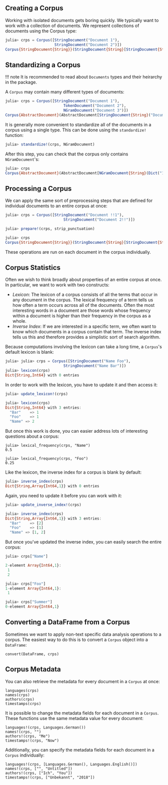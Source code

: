 ## Creating a Corpus

Working with isolated documents gets boring quickly. We typically want to
work with a collection of documents. We represent collections of documents
using the Corpus type:

```julia
julia> crps = Corpus([StringDocument("Document 1"),
                      StringDocument("Document 2")])
Corpus{StringDocument{String}}(StringDocument{String}[StringDocument{String}("Document 1", DocumentMetadata(English(), "Unnamed Document", "Unknown Author", "Unknown Time")), StringDocument{String}("Document 2", DocumentMetadata(English(), "Unnamed Document", "Unknown Author", "Unknown Time"))], 0, Dict{String,Int64}(), Dict{String,Array{Int64,1}}(), TextHashFunction(hash, 100))
```

## Standardizing a Corpus

!!! note
    It is recommended to read about `Documents` types and their heirarchy in the package.

A `Corpus` may contain many different types of documents:

```julia
julia> crps = Corpus([StringDocument("Document 1"),
                          TokenDocument("Document 2"),
                          NGramDocument("Document 3")])
Corpus{AbstractDocument}(AbstractDocument[StringDocument{String}("Document 1", DocumentMetadata(English(), "Unnamed Document", "Unknown Author", "Unknown Time")), TokenDocument{String}(["Document", "2"], DocumentMetadata(English(), "Unnamed Document", "Unknown Author", "Unknown Time")), NGramDocument{String}(Dict("Document"=>1,"3"=>1), 1, DocumentMetadata(English(), "Unnamed Document", "Unknown Author", "Unknown Time"))], 0, Dict{String,Int64}(), Dict{String,Array{Int64,1}}(), TextHashFunction(hash, 100))
```
It is generally more convenient to standardize all of the documents in a
corpus using a single type. This can be done using the `standardize!`
function:

```julia
julia> standardize!(crps, NGramDocument)
```

After this step, you can check that the corpus only contains `NGramDocument`'s:

```julia
julia> crps
Corpus{AbstractDocument}(AbstractDocument[NGramDocument{String}(Dict("1"=>1,"Document"=>1), 1, DocumentMetadata(English(), "Unnamed Document", "Unknown Author", "Unknown Time")), NGramDocument{String}(Dict("2"=>1,"Document"=>1), 1, DocumentMetadata(English(), "Unnamed Document", "Unknown Author", "Unknown Time")), NGramDocument{String}(Dict("Document"=>1,"3"=>1), 1, DocumentMetadata(English(), "Unnamed Document", "Unknown Author", "Unknown Time"))], 0, Dict{String,Int64}(), Dict{String,Array{Int64,1}}(), TextHashFunction(hash, 100))
```

## Processing a Corpus

We can apply the same sort of preprocessing steps that are defined for
individual documents to an entire corpus at once:

```julia
julia> crps = Corpus([StringDocument("Document !!1"),
                          StringDocument("Document 2!!")])

julia> prepare!(crps, strip_punctuation)

julia> crps
Corpus{StringDocument{String}}(StringDocument{String}[StringDocument{String}("Document  ", DocumentMetadata(English(), "Unnamed Document", "Unknown Author", "Unknown Time")), StringDocument{String}("Document  ", DocumentMetadata(English(), "Unnamed Document", "Unknown Author", "Unknown Time"))], 0, Dict{String,Int64}(), Dict{String,Array{Int64,1}}(), TextHashFunction(hash, 100))
```

These operations are run on each document in the corpus individually.

## Corpus Statistics

Often we wish to think broadly about properties of an entire corpus at once.
In particular, we want to work with two constructs:

* _Lexicon_: The lexicon of a corpus consists of all the terms that occur in any document in the corpus. The lexical frequency of a term tells us how often a term occurs across all of the documents. Often the most interesting words in a document are those words whose frequency within a document is higher than their frequency in the corpus as a whole.
* _Inverse Index_: If we are interested in a specific term, we often want to know which documents in a corpus contain that term. The inverse index tells us this and therefore provides a simplistic sort of search algorithm.

Because computations involving the lexicon can take a long time, a
`Corpus`'s default lexicon is blank:

```julia
julia> julia> crps = Corpus([StringDocument("Name Foo"),
                          StringDocument("Name Bar")])
julia> lexicon(crps)
Dict{String,Int64} with 0 entries
```

In order to work with the lexicon, you have to update it and then access it:

```julia
julia> update_lexicon!(crps)

julia> lexicon(crps)
Dict{String,Int64} with 3 entries:
  "Bar"    => 1
  "Foo"    => 1
  "Name" => 2
```

But once this work is done, you can easier address lots of interesting
questions about a corpus:
```
julia> lexical_frequency(crps, "Name")
0.5

julia> lexical_frequency(crps, "Foo")
0.25
```

Like the lexicon, the inverse index for a corpus is blank by default:

```julia
julia> inverse_index(crps)
Dict{String,Array{Int64,1}} with 0 entries
```

Again, you need to update it before you can work with it:

```julia
julia> update_inverse_index!(crps)

julia> inverse_index(crps)
Dict{String,Array{Int64,1}} with 3 entries:
  "Bar"    => [2]
  "Foo"    => [1]
  "Name" => [1, 2]
```

But once you've updated the inverse index, you can easily search the entire
corpus:

```julia
julia> crps["Name"]

2-element Array{Int64,1}:
 1
 2

julia> crps["Foo"]
1-element Array{Int64,1}:
 1

julia> crps["Summer"]
0-element Array{Int64,1}
```

## Converting a DataFrame from a Corpus

Sometimes we want to apply non-text specific data analysis operations to a
corpus. The easiest way to do this is to convert a `Corpus` object into
a `DataFrame`:

    convert(DataFrame, crps)

## Corpus Metadata

You can also retrieve the metadata for every document in a `Corpus` at once:

    languages(crps)
    names(crps)
    authors(crps)
    timestamps(crps)

It is possible to change the metadata fields for each document in a `Corpus`.
These functions use the same metadata value for every document:

    languages!(crps, Languages.German())
    names!(crps, "")
    authors!(crps, "Me")
    timestamps!(crps, "Now")

Additionally, you can specify the metadata fields for each document in
a `Corpus` individually:

    languages!(crps, [Languages.German(), Languages.English()])
    names!(crps, ["", "Untitled"])
    authors!(crps, ["Ich", "You"])
    timestamps!(crps, ["Unbekannt", "2018"])
